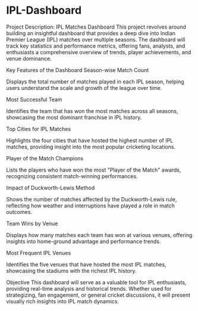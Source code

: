 # IPL-Dashboard 
Project Description: IPL Matches Dashboard
This project revolves around building an insightful dashboard that provides a deep dive into Indian Premier League (IPL) matches over multiple seasons. The dashboard will track key statistics and performance metrics, offering fans, analysts, and enthusiasts a comprehensive overview of trends, player achievements, and venue dominance.

Key Features of the Dashboard
Season-wise Match Count

Displays the total number of matches played in each IPL season, helping users understand the scale and growth of the league over time.

Most Successful Team

Identifies the team that has won the most matches across all seasons, showcasing the most dominant franchise in IPL history.

Top Cities for IPL Matches

Highlights the four cities that have hosted the highest number of IPL matches, providing insight into the most popular cricketing locations.

Player of the Match Champions

Lists the players who have won the most "Player of the Match" awards, recognizing consistent match-winning performances.

Impact of Duckworth-Lewis Method

Shows the number of matches affected by the Duckworth-Lewis rule, reflecting how weather and interruptions have played a role in match outcomes.

Team Wins by Venue

Displays how many matches each team has won at various venues, offering insights into home-ground advantage and performance trends.

Most Frequent IPL Venues

Identifies the five venues that have hosted the most IPL matches, showcasing the stadiums with the richest IPL history.

Objective
This dashboard will serve as a valuable tool for IPL enthusiasts, providing real-time analysis and historical trends. Whether used for strategizing, fan engagement, or general cricket discussions, it will present visually rich insights into IPL match dynamics.


